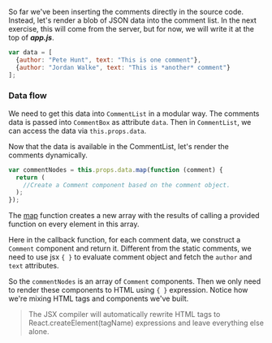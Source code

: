 So far we've been inserting the comments directly in the source code. Instead, let's render a blob of JSON data into the comment list. 
In the next exercise, this will come from the server, but for now, we will write it at the top of ***app.js***.

```js
var data = [
  {author: "Pete Hunt", text: "This is one comment"},
  {author: "Jordan Walke", text: "This is *another* comment"}
];
```

### Data flow

We need to get this data into `CommentList` in a modular way. The comments data is passed into `CommentBox` as attribute `data`. 
Then in `CommentList`, we can access the data via `this.props.data`.

Now that the data is available in the CommentList, let's render the comments dynamically.

```js
var commentNodes = this.props.data.map(function (comment) {
  return (
    //Create a Comment component based on the comment object.
  );
});
```

The <a href="https://developer.mozilla.org/en-US/docs/Web/JavaScript/Reference/Global_Objects/Array/map" target="_blank">map</a> function 
creates a new array with the results of calling a provided function on every element in this array. 

Here in the callback function, for each comment data, we construct a `Comment` component and return it. Different from the static comments, 
we need to use jsx `{ }` to evaluate comment object and fetch the `author` and `text` attributes.

So the `commentNodes` is an array of `Comment` components. Then we only need to render these components to HTML using `{ }` expression. 
Notice how we're mixing HTML tags and components we've built.

> The JSX compiler will automatically rewrite HTML tags to React.createElement(tagName) expressions and leave everything else alone.



